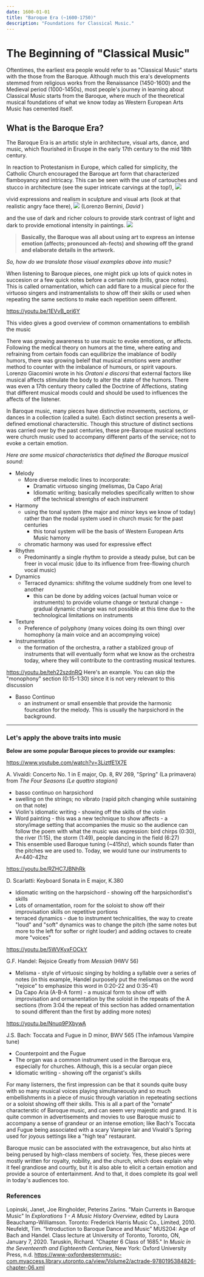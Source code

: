 ```yaml
---
date: 1600-01-01
title: "Baroque Era (~1600-1750)"
description: "Foundations for Classical Music."
---
```

# The Beginning of "Classical Music"
Oftentimes, the earliest era people would refer to as "Classical Music" starts with the those from the Baroque. Although much this era's developments stemmed from religious works from the Renaissance (1450-1600) and the Medieval period (1000-1450s), most people's journey in learning about Classical Music starts from the Baroque, where much of the theoretical musical foundations of what we know today as Western European Arts Music has cemented itself. 

## What is the Baroque Era?
The Baroque Era is an artstic style in architecture, visual arts, dance, and music, which flourished in Eruope in the early 17th century to the mid 18th century.

In reaction to Protestanism in Europe, which called for simplicity, the Catholic Church encouraged the Baroque art form that characterized flamboyancy and intricacy. 
This can be seen with the use of cartouches and stucco in architecture (see the super intricate carvings at the top!), ![](https://previews.123rf.com/images/etienjones/etienjones1203/etienjones120300029/12903714-vista-interior-de-la-decoraci%C3%B3n-de-estuco-en-estilo-barroco-de-alta.jpg)

vivid expressions and realism in sculpture and visual arts (look at that realistic angry face there), ![](https://upload.wikimedia.org/wikipedia/commons/thumb/d/da/%D0%94%D0%B6%D0%BE%D0%B2%D0%B0%D0%BD%D0%BD%D0%B8_%D0%9B%D0%BE%D1%80%D0%B5%D0%BD%D1%86%D0%BE_%D0%91%D0%B5%D1%80%D0%BD%D0%B8%D0%BD%D0%B8._%D0%94%D0%B0%D0%B2%D0%B8%D0%B4._01.JPG/300px-%D0%94%D0%B6%D0%BE%D0%B2%D0%B0%D0%BD%D0%BD%D0%B8_%D0%9B%D0%BE%D1%80%D0%B5%D0%BD%D1%86%D0%BE_%D0%91%D0%B5%D1%80%D0%BD%D0%B8%D0%BD%D0%B8._%D0%94%D0%B0%D0%B2%D0%B8%D0%B4._01.JPG) (Lorenzo Bernini, _David_ )

and the use of dark and richer colours to provide stark contrast of light and dark to provide emotional intensity in paintings.
![](https://upload.wikimedia.org/wikipedia/commons/thumb/4/48/The_Calling_of_Saint_Matthew-Caravaggo_%281599-1600%29.jpg/450px-The_Calling_of_Saint_Matthew-Caravaggo_%281599-1600%29.jpg)

> **Basically, the Baroque was all about using art to express an intense emotion (affects; pronounced ah-fects) and showing off the grand and elaborate details in the artwork.**

_So, how do we translate those visual examples above into music?_ 

When listening to Baroque pieces, one might pick up lots of quick notes in succesion or a few quick notes before a certain note (trills, grace notes). This is called ornamentation, which can add flare to a musical piece for the virtuoso singers and instramentalists to show off their skills or used when repeating the same sections to make each repetition seem different.

https://youtu.be/1EVvB_pri6Y

This video gives a good overview of common ornamentations to embilish the music


There was growing awareness to use music to evoke emotions, or affects. Following the medical theory on humors at the time, where eating and refraining from certain foods can equilibrize the imablance of bodily humors, there was growing beleif that musical emotions were another method to counter with the imbalance of humours, or spirit vapours. Lorenzo Giacomini wrote in his _Oratoni e discorsi_ that external factors like musical affects stimulate the body to alter the state of the humors. There was even a 17th century theory called the Doctrine of Affections, stating that different musical moods could and should be used to influences the affects of the listener.

In Baroque music, many pieces have distinctive movements, sections, or dances in a collection (called a suite). Each distinct section presents a well-defined emotional charactersitic. Though this structure of distinct sections was carried over by the past centuries, these pre-Baroque musical sections were church music used to accompany different parts of the service; not to evoke a certain emotion.   

_Here are some musical characteristics that defined the Baroque musical sound:_

- Melody
    - More diverse melodic lines to incorporate:
        - Dramatic virtuoso singing (melismas, Da Capo Aria)
        - Idiomatic writing; basically melodies specifically written to show off the technical strentghs of each instrument
- Harmony
    - using the tonal system (the major and minor keys we know of today) rather than the modal system used in church music for the past centuries
        - this tonal system will be the basis of Western European Arts Music hamony
    - chromatic harmony was used for expressive effect
- Rhythm
    - Predominantly a single rhythm to provide a steady pulse, but can be freer in vocal music (due to its influence from free-flowing church vocal music)
- Dynamics
    - Terraced dynamics: shifitng the volume suddnely from one level to another
        - this can be done by adding voices (actual human voice or instruments) to provide volume change or textural change
        -gradual dynamic change was not possible at this time due to the technological limitations on instruments 
- Texture
    - Preference of polyphony (many voices doing its own thing) over homophony (a main voice and an accompnying voice) 
- Instrumentation
    - the formation of the orchestra, a rather a stablized group of instruments that will eventually form what we know as the orchestra today, where they will contribute to the contrasting musical textures.

https://youtu.be/teh22szdnRQ
    Here's an example. You can skip the "monophony" section (0:15-1:30) since it is not very relevant to this discussion

- Basso Continuo
    - an instrument or small ensemble that provide the harmonic founcation for the melody. This is usually the harpsichord in the background.
 
---

### Let's apply the above traits into music 

**Below are some popular Baroque pieces to provide our examples:**

https://www.youtube.com/watch?v=3LiztfE1X7E

A. Vivaldi: Concerto No. 1 in E major, Op. 8, RV 269, "Spring" (La primavera) from _The Four Seasons (Le quattro stagioni)_

- basso continuo on harpsichord
- swelling on the strings; no vibrato (rapid pitch changing while sustaining on that note)
- Violin's idiomatic writing - showing off the skills of the violin 
- Word painting - this was a new technique to show affects - a story/image setting that accompanies the music so the audience can follow the poem with what the music was expression: bird chirps (0:30), the river (1:15), the storm (1:49), people dancing in the field (6:27) 
- This ensemble used Baroque tuning (~415hz), which sounds flater than the pitches we are used to. Today, we would tune our instruments to A=440-42hz

https://youtu.be/RZHC7JBNhRk

D. Scarlatti: Keyboard Sonata in E major, K.380

- Idiomatic writing on the harpsichord - showing off the harpsichordist's skills
- Lots of ornamentation, room for the soloist to show off their improvisation skills on repetitive portions
- terraced dynamics - due to instrument technicalities, the way to create "loud" and "soft" dynamics was to change the pitch (the same notes but more to the left for softer or right louder) and adding octaves to create more "voices" 

https://youtu.be/5WVKyxFOCkY 

G.F. Handel: Rejoice Greatly from _Messiah_ (HWV 56)

- Melisma - style of virtuosic singing by holding a syllable over a series of notes (in this example, Handel purposely put the melismas on the word "rejoice" to emphasize this word in 0:20-22 and 0:35-41)
- Da Capo Aria (A-B-A form) - a musical form to show off with improvisation and ormanentation by the soloist in the repeats of the A sections (from 3:04 the repeat of this section has added ornamentation to sound different than the first by adding more notes)

https://youtu.be/Nnuq9PXbywA 

J.S. Bach: Toccata and Fugue in D minor, BWV 565 (The infamous Vampire tune)

- Counterpoint and the Fugue
- The organ was a common instrument used in the Baroque era, especially for churches. Although, this is a secular organ piece
- Idiomatic writing - showing off the organist's skills

For many listerners, the first impression can be that it sounds quite busy with so many musical voices playing simultaneously and so much embellishments in a piece of music through variation in repeteating sections or a soloist showing off their skills. This is all a part of the "ornate" characterstic of Baroque music, and can seem very majestic and grand. It is quite common in advertisements and movies to use Baroque music to accompany a sense of grandeur or an intense emotion; like Bach's Toccata and Fugue being associated with a scary Vampire lair and Vivaldi's Spring used for joyous settings like a "high tea" restaurant. 

Baroque music can be associated with the extravagence, but also hints at being perused by high-class members of society. Yes, these pieces were mostly written for royalty, nobility, and the church, which does explain why it feel grandiose and courtly, but it is also able to elicit a certain emotion and provide a source of entertainment. And to that, it does complete its goal well in today's audiences too.

### References

Lopinski, Janet, Joe Ringholder, Peterins Zarins. "Main Currents in Baroque Music" In _Explorations 1 - A Music History Overview_, edited by Laura Beauchamp-Williamson. Toronto: Frederick Harris Music Co., Limited, 2010.  
Neufeldt, Tim. “Introduction to Baroque Dance and Music” MUS204: Age of Bach and Handel. Class lecture at University of Toronto, Toronto, ON, January 7, 2020.
Taruskin, Richard. "Chapter 6 Class of 1685." In _Music in the Seventeenth and Eighteenth Centuries_, New York: Oxford University Press, n.d. https://www-oxfordwesternmusic-com.myaccess.library.utoronto.ca/view/Volume2/actrade-9780195384826-chapter-06.xml

 















